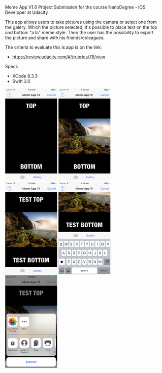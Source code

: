 Meme App V1.0
Project Submission for the course NanoDegree - iOS Developer at Udacity

This app allows users to take pictures using the camera or select one from the galery. Which the picture selected, it's possible to place text on the top and bottom "a la" meme style. Then the user has the possibility to export the picture and share with his friends/coleagues.

The criteria to evaluate this is app is on the link:
- https://review.udacity.com/#!/rubrics/78/view

Specs
- XCode 8.3.3
- Swift 3.0

![](/Screenshots/01.png)
![](/Screenshots/02.png)
![](/Screenshots/03.png)
![](/Screenshots/04.png)
![](/Screenshots/05.png)

